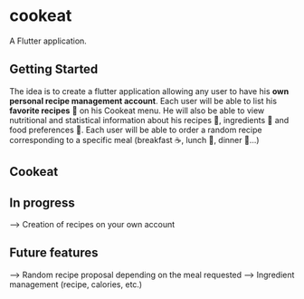 # cookeat 
A Flutter application.

## Getting Started
The idea is to create a flutter application allowing any user to have his **own personal recipe management account**. Each user will be able to list his **favorite recipes** :fork_and_knife: on his Cookeat menu. He will also be able to view nutritional and statistical information about his recipes :curry:, ingredients :bread: and food preferences :pizza:. Each user will be able to order a random recipe corresponding to a specific meal (breakfast :coffee:, lunch :hamburger:, dinner :ramen:...)

## Cookeat 

## In progress
--> Creation of recipes on your own account

## Future features
--> Random recipe proposal depending on the meal requested
--> Ingredient management (recipe, calories, etc.)
